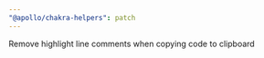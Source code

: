 ```yaml
---
"@apollo/chakra-helpers": patch
---
```


Remove highlight line comments when copying code to clipboard
